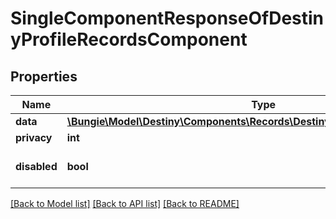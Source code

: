 # SingleComponentResponseOfDestinyProfileRecordsComponent

## Properties
Name | Type | Description | Notes
------------ | ------------- | ------------- | -------------
**data** | [**\Bungie\Model\Destiny\Components\Records\DestinyProfileRecordsComponent**](DestinyProfileRecordsComponent.md) |  | [optional] 
**privacy** | **int** |  | [optional] 
**disabled** | **bool** | If true, this component is disabled. | [optional] 

[[Back to Model list]](../README.md#documentation-for-models) [[Back to API list]](../README.md#documentation-for-api-endpoints) [[Back to README]](../README.md)


